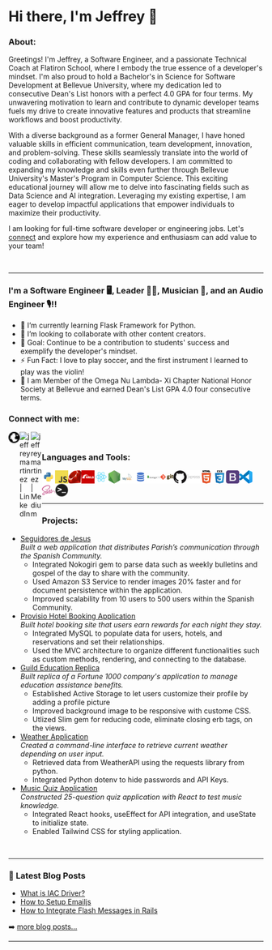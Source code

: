 


# Hi there, I'm Jeffrey  👋 

### About: 


Greetings! I'm Jeffrey, a Software Engineer, and a passionate Technical Coach at Flatiron School, where I embody the true essence of a developer's mindset. I'm also proud to hold a Bachelor's in Science for Software Development at Bellevue University, where my dedication led to consecutive Dean's List honors with a perfect 4.0 GPA for four terms. My unwavering motivation to learn and contribute to dynamic developer teams fuels my drive to create innovative features and products that streamline workflows and boost productivity.

With a diverse background as a former General Manager, I have honed valuable skills in efficient communication, team development, innovation, and problem-solving. These skills seamlessly translate into the world of coding and collaborating with fellow developers. I am committed to expanding my knowledge and skills even further through Bellevue University's Master's Program in Computer Science. This exciting educational journey will allow me to delve into fascinating fields such as Data Science and AI integration. Leveraging my existing expertise, I am eager to develop impactful applications that empower individuals to maximize their productivity.

I am looking for full-time software developer or engineering jobs. Let's [connect][linkedin] and explore how my experience and enthusiasm can add value to your team!

<br/>

---


### I'm a Software Engineer 🖥️, Leader 🏋️‍♂️, Musician 🎵, and an Audio Engineer 🎙️!!

- 🌱 I’m currently learning Flask Framework for Python. 
- 👯 I’m looking to collaborate with other content creators.
- 🥅 Goal: Continue to be a contribution to students' success and exemplify the developer's mindset.
- ⚡  Fun Fact: I love to play soccer, and the first instrument I learned to play was the violin!
- 🥇 I am Member of the Omega Nu Lambda- Xi Chapter National Honor Society at Bellevue and earned Dean's List GPA 4.0 four consecutive terms.

### Connect with me:

[<img align="left" class='image' alt="jeffreymartinez.dev" width="22px" src="https://raw.githubusercontent.com/iconic/open-iconic/master/svg/globe.svg" />][website]
[<img align="left" class='image' alt="jeffreymartinez | LinkedIn" width="22px" src="https://cdn.jsdelivr.net/npm/simple-icons@v3/icons/linkedin.svg" />][linkedin]
[<img align="left" class='image' alt="jeffreymartinez | Medium " width="22px" src="https://cdn.jsdelivr.net/npm/simple-icons@v3/icons/medium.svg" />][medium]

<br />

### Languages and Tools:
<img align="left" class='image' alt="Terminal" width="26px" src="https://raw.githubusercontent.com/github/explore/80688e429a7d4ef2fca1e82350fe8e3517d3494d/topics/python/python.png" />

<img align="left" class='image' alt="JavaScript" width="26px" src="https://raw.githubusercontent.com/github/explore/80688e429a7d4ef2fca1e82350fe8e3517d3494d/topics/javascript/javascript.png" />

<img align="left" class='image' alt="Terminal" width="26px" src="https://raw.githubusercontent.com/github/explore/80688e429a7d4ef2fca1e82350fe8e3517d3494d/topics/ruby/ruby.png" />

<img align="left" class='image' alt="Terminal" width="26px" src="https://raw.githubusercontent.com/github/explore/80688e429a7d4ef2fca1e82350fe8e3517d3494d/topics/rails/rails.png" />

<img align="left" class='image' alt="React" width="26px" src="https://raw.githubusercontent.com/github/explore/80688e429a7d4ef2fca1e82350fe8e3517d3494d/topics/react/react.png" />

<img align="left" class='image' alt="Node.js" width="26px" src="https://raw.githubusercontent.com/github/explore/80688e429a7d4ef2fca1e82350fe8e3517d3494d/topics/nodejs/nodejs.png" />

<img align="left" class='image' alt="MySQL" width="26px" src="https://raw.githubusercontent.com/github/explore/80688e429a7d4ef2fca1e82350fe8e3517d3494d/topics/mysql/mysql.png" />

<img align="left" class='image' alt="SQL" width="26px" src="https://raw.githubusercontent.com/github/explore/80688e429a7d4ef2fca1e82350fe8e3517d3494d/topics/sql/sql.png" />

<img align="left" class='image' alt="MongoDB" width="26px" src="https://raw.githubusercontent.com/github/explore/80688e429a7d4ef2fca1e82350fe8e3517d3494d/topics/mongodb/mongodb.png" />

<img align="left" class='image' alt="Git" width="26px" src="https://raw.githubusercontent.com/github/explore/80688e429a7d4ef2fca1e82350fe8e3517d3494d/topics/git/git.png" />

<img align="left" class='image' alt="GitHub" width="26px" src="https://raw.githubusercontent.com/github/explore/78df643247d429f6cc873026c0622819ad797942/topics/github/github.png" />

<img align="left" class='image' alt="Terminal" width="26px" src="https://raw.githubusercontent.com/github/explore/80688e429a7d4ef2fca1e82350fe8e3517d3494d/topics/express/express.png" />

<img align="left" class='image' alt="HTML5" width="26px" src="https://raw.githubusercontent.com/github/explore/80688e429a7d4ef2fca1e82350fe8e3517d3494d/topics/html/html.png" />

<img align="left" class='image' alt="CSS3" width="26px" src="https://raw.githubusercontent.com/github/explore/80688e429a7d4ef2fca1e82350fe8e3517d3494d/topics/css/css.png" />

<img align="left" class='image' alt="Terminal" width="26px" src="https://raw.githubusercontent.com/github/explore/80688e429a7d4ef2fca1e82350fe8e3517d3494d/topics/bootstrap/bootstrap.png" />

<img align="left" class='image' alt="Visual Studio Code" width="26px" src="https://raw.githubusercontent.com/github/explore/80688e429a7d4ef2fca1e82350fe8e3517d3494d/topics/visual-studio-code/visual-studio-code.png" />

<img align="left" class='image' alt="Sass" width="26px" src="https://raw.githubusercontent.com/github/explore/80688e429a7d4ef2fca1e82350fe8e3517d3494d/topics/sass/sass.png" />

<img align="left" class='image' alt="Terminal" width="26px" src="https://raw.githubusercontent.com/github/explore/80688e429a7d4ef2fca1e82350fe8e3517d3494d/topics/terminal/terminal.png" />

<br/>
<br/>
<br/>

---


### Projects:
<!-- make sure to add the react quiz application and deployed link here -->

- [Seguidores de Jesus](https://github.com/martinezjf2/grupo_musica_farmingdale)  
*Built a web application that distributes Parish’s communication through the Spanish Community.*
    - Integrated Nokogiri gem to parse data such as weekly bulletins and gospel of the day to share with the community.
    - Used Amazon S3 Service to render images 20% faster and for document persistence within the application.
    - Improved scalability from 10 users to 500 users within the Spanish Community.
- [Provisio Hotel Booking Application](https://github.com/martinezjf2/Jeffrey_provisio)  
*Built hotel booking site that users earn rewards for each night they stay.*
    - Integrated MySQL to populate data for users, hotels, and reservations and set their relationships.
    - Used the MVC architecture to organize different functionalities such as custom methods, rendering, and connecting to the database.
- [Guild Education Replica](https://guild-education-replica.herokuapp.com)   
*Built replica of a Fortune 1000 company's application to manage education assistance benefits.*
    - Established Active Storage to let users customize their profile by adding a profile picture
    - Improved background image to be responsive with custome CSS.
    - Utlized Slim gem for reducing code, eliminate closing erb tags, on the views.
- [Weather Application](https://github.com/martinezjf2/bellevue_python_course/blob/main/weather_project.py)  
*Created a command-line interface to retrieve current weather depending on user input.*
    - Retrieved data from WeatherAPI using the requests library from python.
    - Integrated Python dotenv to hide passwords and API Keys.
- [Music Quiz Application](https://github.com/martinezjf2/us_quiz_app)  
*Constructed 25-question quiz application with React to test music knowledge.*
    - Integrated React hooks, useEffect for API integration, and useState to initialize state.
    - Enabled Tailwind CSS for styling application.

<br/>


---

### 📕 Latest Blog Posts

<!-- BLOG-POST-LIST:START -->
- [What is IAC Driver?](https://martinezjf2.medium.com/week-10-what-is-iac-driver-9b3d8e7a324a)
- [How to Setup Emailjs](https://martinezjf2.medium.com/how-to-setup-emailjs-33809350f0f8)
- [How to Integrate Flash Messages in Rails](https://martinezjf2.medium.com/how-to-integrate-flash-messages-in-rails-11ac8824980)
<!-- BLOG-POST-LIST:END -->

➡️ [more blog posts...][medium]

---




[website]: https://jeffreymartinez.dev
[instagram]: https://www.instagram.com/martinezjf2/
[linkedin]: https://www.linkedin.com/in/martinezjf2/
[github]: https://github.com/martinezjf2
[medium]: https://martinezjf2.medium.com
